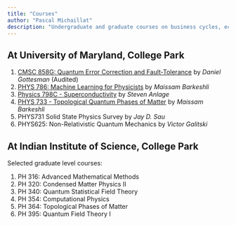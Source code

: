 ```yaml
---
title: "Courses"
author: "Pascal Michaillat"
description: "Undergraduate and graduate courses on business cycles, economic slack, unemployment, macroeconomics, and mathematical methods."
---
```


## At University of Maryland, College Park

1. [CMSC 858G: Quantum Error Correction and Fault-Tolerance](https://www.cs.umd.edu/class/spring2024/cmsc858G/) by *Daniel Gottesman* (Audited)
2. [PHYS 786: Machine Learning for Physicists](https://www.coursicle.com/umd/courses/PHYS/786/) by *Maissam Barkeshli*
3. [Physics 798C - Superconductivity](https://www.physics.umd.edu/courses/Phys798C/AnlageSpring22/index.html) by *Steven Anlage*
4. [PHYS 733 - Topological Quantum Phases of Matter](https://www.coursicle.com/umd/courses/PHYS/733/) by *Maissam Barkeshli*
5. PHYS731  Solid State Physics Survey by *Jay D. Sau*
6. PHYS625: Non-Relativistic Quantum Mechanics by *Victor Galitski*

<div class="thinline"></div>


## At Indian Institute of Science, College Park

Selected graduate level courses:

1. PH 316: Advanced Mathematical Methods
6. PH 320: Condensed Matter Physics II
5. PH 340: Quantum Statistical Field Theory
4. PH 354: Computational Physics
2. PH 364: Topological Phases of Matter
3. PH 395: Quantum Field Theory I

<div class="thinline"></div>
